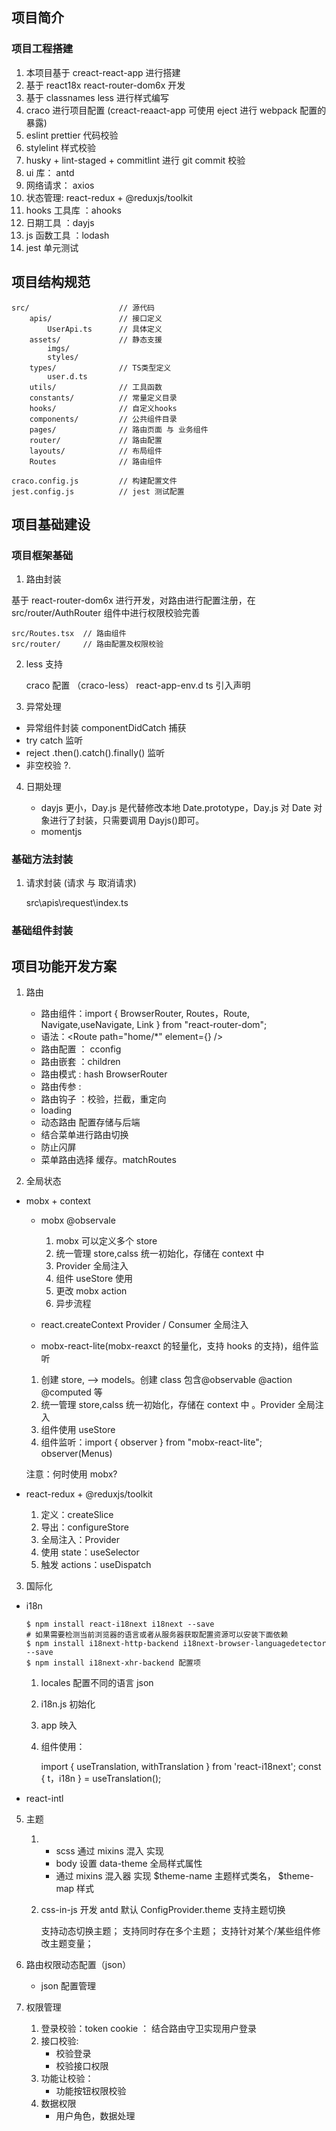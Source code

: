 ## 项目简介

### 项目工程搭建

1. 本项目基于 creact-react-app 进行搭建
1. 基于 react18x react-router-dom6x 开发
1. 基于 classnames less 进行样式编写
1. craco 进行项目配置 (creact-reaact-app 可使用 eject 进行 webpack 配置的暴露)
1. eslint prettier 代码校验
1. stylelint 样式校验
1. husky + lint-staged + commitlint 进行 git commit 校验
1. ui 库： antd
1. 网络请求： axios
1. 状态管理: react-redux + @reduxjs/toolkit
1. hooks 工具库 ：ahooks
1. 日期工具 ：dayjs
1. js 函数工具 ：lodash
1. jest 单元测试

## 项目结构规范

    src/                    // 源代码
        apis/               // 接口定义
            UserApi.ts      // 具体定义
        assets/             // 静态支援
            imgs/
            styles/
        types/              // TS类型定义
            user.d.ts
        utils/              // 工具函数
        constants/          // 常量定义目录
        hooks/              // 自定义hooks
        components/         // 公共组件目录
        pages/              // 路由页面 与 业务组件
        router/             // 路由配置
        layouts/            // 布局组件
        Routes              // 路由组件

    craco.config.js         // 构建配置文件
    jest.config.js          // jest 测试配置

## 项目基础建设

### 项目框架基础

1. 路由封装

基于 react-router-dom6x 进行开发，对路由进行配置注册，在 src/router/AuthRouter 组件中进行权限校验完善

    src/Routes.tsx  // 路由组件
    src/router/     // 路由配置及权限校验

2. less 支持

   craco 配置 （craco-less）
   react-app-env.d ts 引入声明

3. 异常处理

- 异常组件封装 componentDidCatch 捕获
- try catch 监听
- reject .then().catch().finally() 监听
- 非空校验 ?.

4. 日期处理

   - dayjs 更小，Day.js 是代替修改本地 Date.prototype，Day.js 对 Date 对象进行了封装，只需要调用 Dayjs()即可。
   - momentjs

### 基础方法封装

1. 请求封装 (请求 与 取消请求)

   src\apis\request\index.ts

### 基础组件封装

## 项目功能开发方案

1. 路由

   - 路由组件：import { BrowserRouter, Routes，Route, Navigate,useNavigate, Link } from "react-router-dom";
   - 语法：<Route path="home/\*" element={<Index />} />
   - 路由配置 ： cconfig
   - 路由嵌套 ：children <Outlet />
   - 路由模式 : hash BrowserRouter
   - 路由传参 :
   - 路由钩子 ：校验，拦截，重定向
   - loading
   - 动态路由 配置存储与后端
   - 结合菜单进行路由切换
   - 防止闪屏
   - 菜单路由选择 缓存。matchRoutes

2. 全局状态

- mobx + context

  - mobx @observale

    1.  mobx 可以定义多个 store
    2.  统一管理 store,calss 统一初始化，存储在 context 中
    3.  Provider 全局注入
    4.  组件 useStore 使用
    5.  更改 mobx action
    6.  异步流程

  - react.createContext Provider / Consumer 全局注入
  - mobx-react-lite(mobx-reaxct 的轻量化，支持 hooks 的支持)，组件监听

  1.  创建 store, --> models。创建 class 包含@observable @action @computed 等
  2.  统一管理 store,calss 统一初始化，存储在 context 中 。Provider 全局注入
  3.  组件使用 useStore
  4.  组件监听：import { observer } from "mobx-react-lite"; observer(Menus)

  注意：何时使用 mobx?

- react-redux + @reduxjs/toolkit

  1.  定义：createSlice
  2.  导出：configureStore
  3.  全局注入：Provider
  4.  使用 state：useSelector
  5.  触发 actions：useDispatch

3. 国际化

- i18n

      $ npm install react-i18next i18next --save
      # 如果需要检测当前浏览器的语言或者从服务器获取配置资源可以安装下面依赖
      $ npm install i18next-http-backend i18next-browser-languagedetector --save
      $ npm install i18next-xhr-backend 配置项

  1.  locales 配置不同的语言 json
  2.  i18n.js 初始化
  3.  app 映入
  4.  组件使用：

      import { useTranslation, withTranslation } from 'react-i18next';
      const { t，i18n } = useTranslation();

- react-intl

5. 主题

   1. - scss 通过 mixins 混入 实现
      - body 设置 data-theme 全局样式属性
      - 通过 mixins 混入器 实现 $theme-name 主题样式类名， $theme-map 样式
   2. css-in-js 开发 antd 默认 ConfigProvider.theme 支持主题切换

      支持动态切换主题；
      支持同时存在多个主题；
      支持针对某个/某些组件修改主题变量；

6. 路由权限动态配置（json）

   - json 配置管理

7. 权限管理

   1. 登录校验：token cookie ： 结合路由守卫实现用户登录
   2. 接口校验:
      - 校验登录
      - 校验接口权限
   3. 功能让校验：
      - 功能按钮权限校验
   4. 数据权限
      - 用户角色，数据处理
